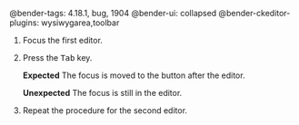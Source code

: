 @bender-tags: 4.18.1, bug, 1904
@bender-ui: collapsed
@bender-ckeditor-plugins: wysiwygarea,toolbar

1. Focus the first editor.
1. Press the <kbd>Tab</kbd> key.

	**Expected** The focus is moved to the button after the editor.

	**Unexpected** The focus is still in the editor.
1. Repeat the procedure for the second editor.

